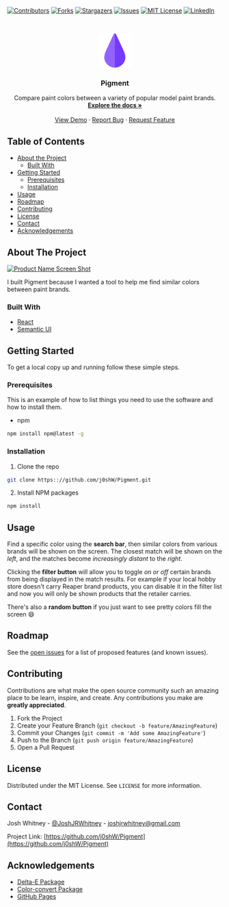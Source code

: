 [![Contributors][contributors-shield]][contributors-url]
[![Forks][forks-shield]][forks-url]
[![Stargazers][stars-shield]][stars-url]
[![Issues][issues-shield]][issues-url]
[![MIT License][license-shield]][license-url]
[![LinkedIn][linkedin-shield]][linkedin-url]



<!-- PROJECT LOGO -->
<br />
<p align="center">
  <a href="https://github.com/j0shW/Pigment">
    <img src="src/images/icon.png" alt="Logo" width="80" height="80">
  </a>

  <h3 align="center">Pigment</h3>

  <p align="center">
    Compare paint colors between a variety of popular model paint brands.
    <br />
    <a href="https://github.com/j0shW/Pigment"><strong>Explore the docs »</strong></a>
    <br />
    <br />
    <a href="https://j0shW.github.io/Pigment">View Demo</a>
    ·
    <a href="https://github.com/j0shW/Pigment/issues">Report Bug</a>
    ·
    <a href="https://github.com/j0shW/Pigment/issues">Request Feature</a>
  </p>
</p>



<!-- TABLE OF CONTENTS -->
## Table of Contents

* [About the Project](#about-the-project)
  * [Built With](#built-with)
* [Getting Started](#getting-started)
  * [Prerequisites](#prerequisites)
  * [Installation](#installation)
* [Usage](#usage)
* [Roadmap](#roadmap)
* [Contributing](#contributing)
* [License](#license)
* [Contact](#contact)
* [Acknowledgements](#acknowledgements)



<!-- ABOUT THE PROJECT -->
## About The Project

[![Product Name Screen Shot][product-screenshot]](https://example.com)

I built Pigment because I wanted a tool to help me find similar colors between paint brands. 


### Built With

* [React](https://reactjs.org/)
* [Semantic UI](https://semantic-ui.com/)



<!-- GETTING STARTED -->
## Getting Started

To get a local copy up and running follow these simple steps.

### Prerequisites

This is an example of how to list things you need to use the software and how to install them.
* npm
```sh
npm install npm@latest -g
```

### Installation
 
1. Clone the repo
```sh
git clone https:://github.com/j0shW/Pigment.git
```
2. Install NPM packages
```sh
npm install
```



<!-- USAGE EXAMPLES -->
## Usage

Find a specific color using the **search bar**, then similar colors from various brands will be shown on the screen. The closest match will be shown on the *left*, and the matches become *increasingly distant* to the *right*. 

Clicking the **filter button** will allow you to toggle *on or off* certain brands from being displayed in the match results. For example if your local hobby store doesn't carry Reaper brand products, you can disable it in the filter list and now you will only be shown products that the retailer carries.

There's also a **random button** if you just want to see pretty colors fill the screen    :smile:

<!--_For more examples, please refer to the [Documentation](https://example.com)_-->



<!-- ROADMAP -->
## Roadmap

See the [open issues](https://github.com/j0shW/Pigment/issues) for a list of proposed features (and known issues).



<!-- CONTRIBUTING -->
## Contributing

Contributions are what make the open source community such an amazing place to be learn, inspire, and create. Any contributions you make are **greatly appreciated**.

1. Fork the Project
2. Create your Feature Branch (`git checkout -b feature/AmazingFeature`)
3. Commit your Changes (`git commit -m 'Add some AmazingFeature'`)
4. Push to the Branch (`git push origin feature/AmazingFeature`)
5. Open a Pull Request



<!-- LICENSE -->
## License

Distributed under the MIT License. See `LICENSE` for more information.



<!-- CONTACT -->
## Contact

Josh Whitney - [@JoshJRWhitney](https://twitter.com/JoshJRWhitney) - joshjrwhitney@gmail.com

Project Link: [https://github.com/j0shW/Pigment](https://github.com/j0shW/Pigment)



<!-- ACKNOWLEDGEMENTS -->
## Acknowledgements

* [Delta-E Package](https://www.npmjs.com/package/delta-e)
* [Color-convert Package](https://www.npmjs.com/package/color-convert)
* [GitHub Pages](https://pages.github.com)




<!-- MARKDOWN LINKS & IMAGES -->
<!-- https://www.markdownguide.org/basic-syntax/#reference-style-links -->
[contributors-shield]: https://img.shields.io/github/contributors/j0shW/Pigment.svg?style=flat-square
[contributors-url]: https://github.com/j0shW/Pigment/graphs/contributors
[forks-shield]: https://img.shields.io/github/forks/j0shW/Pigment.svg?style=flat-square
[forks-url]: https://github.com/j0shW/Pigment/network/members
[stars-shield]: https://img.shields.io/github/stars/j0shW/Pigment.svg?style=flat-square
[stars-url]: https://github.com/j0shW/Pigment/stargazers
[issues-shield]: https://img.shields.io/github/issues/j0shW/Pigment.svg?style=flat-square
[issues-url]: https://github.com/j0shW/Pigment/issues
[license-shield]: https://img.shields.io/github/license/j0shW/Pigment.svg?style=flat-square
[license-url]: https://github.com/j0shW/Pigment/blob/master/LICENSE.txt
[linkedin-shield]: https://img.shields.io/badge/-LinkedIn-black.svg?style=flat-square&logo=linkedin&colorB=555
[linkedin-url]: https://www.linkedin.com/in/josh-whitney-1b2241b4/
[product-screenshot]: images/screenshot.png
